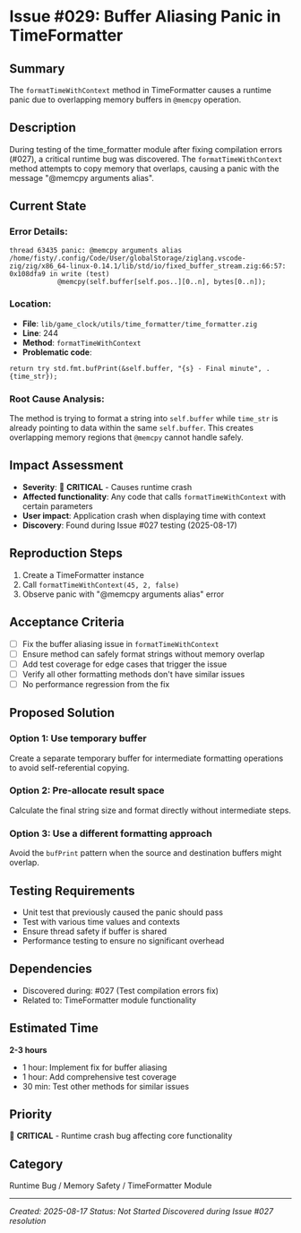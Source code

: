 # Issue #029: Buffer Aliasing Panic in TimeFormatter

## Summary
The `formatTimeWithContext` method in TimeFormatter causes a runtime panic due to overlapping memory buffers in `@memcpy` operation.

## Description
During testing of the time_formatter module after fixing compilation errors (#027), a critical runtime bug was discovered. The `formatTimeWithContext` method attempts to copy memory that overlaps, causing a panic with the message "@memcpy arguments alias".

## Current State

### Error Details:
```
thread 63435 panic: @memcpy arguments alias
/home/fisty/.config/Code/User/globalStorage/ziglang.vscode-zig/zig/x86_64-linux-0.14.1/lib/std/io/fixed_buffer_stream.zig:66:57: 0x108dfa9 in write (test)
            @memcpy(self.buffer[self.pos..][0..n], bytes[0..n]);
```

### Location:
- **File**: `lib/game_clock/utils/time_formatter/time_formatter.zig`
- **Line**: 244
- **Method**: `formatTimeWithContext`
- **Problematic code**:
```zig
return try std.fmt.bufPrint(&self.buffer, "{s} - Final minute", .{time_str});
```

### Root Cause Analysis:
The method is trying to format a string into `self.buffer` while `time_str` is already pointing to data within the same `self.buffer`. This creates overlapping memory regions that `@memcpy` cannot handle safely.

## Impact Assessment
- **Severity**: 🔴 **CRITICAL** - Causes runtime crash
- **Affected functionality**: Any code that calls `formatTimeWithContext` with certain parameters
- **User impact**: Application crash when displaying time with context
- **Discovery**: Found during Issue #027 testing (2025-08-17)

## Reproduction Steps
1. Create a TimeFormatter instance
2. Call `formatTimeWithContext(45, 2, false)`
3. Observe panic with "@memcpy arguments alias" error

## Acceptance Criteria
- [ ] Fix the buffer aliasing issue in `formatTimeWithContext`
- [ ] Ensure method can safely format strings without memory overlap
- [ ] Add test coverage for edge cases that trigger the issue
- [ ] Verify all other formatting methods don't have similar issues
- [ ] No performance regression from the fix

## Proposed Solution

### Option 1: Use temporary buffer
Create a separate temporary buffer for intermediate formatting operations to avoid self-referential copying.

### Option 2: Pre-allocate result space
Calculate the final string size and format directly without intermediate steps.

### Option 3: Use a different formatting approach
Avoid the `bufPrint` pattern when the source and destination buffers might overlap.

## Testing Requirements
- Unit test that previously caused the panic should pass
- Test with various time values and contexts
- Ensure thread safety if buffer is shared
- Performance testing to ensure no significant overhead

## Dependencies
- Discovered during: #027 (Test compilation errors fix)
- Related to: TimeFormatter module functionality

## Estimated Time
**2-3 hours**
- 1 hour: Implement fix for buffer aliasing
- 1 hour: Add comprehensive test coverage
- 30 min: Test other methods for similar issues

## Priority
🔴 **CRITICAL** - Runtime crash bug affecting core functionality

## Category
Runtime Bug / Memory Safety / TimeFormatter Module

---
*Created: 2025-08-17*
*Status: Not Started*
*Discovered during Issue #027 resolution*